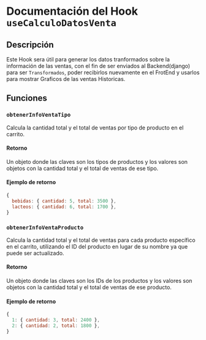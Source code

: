 # Documentación del Hook `useCalculoDatosVenta`

## Descripción
Este Hook sera útil para generar los datos tranformados sobre la información de las ventas, con el fin de ser enviados al Backend(django) para ser `Transformados`, poder recibirlos nuevamente en el FrotEnd y usarlos para mostrar Graficos de las ventas Historicas.

## Funciones

### `obtenerInfoVentaTipo`
Calcula la cantidad total y el total de ventas por tipo de producto en el carrito.

#### Retorno
Un objeto donde las claves son los tipos de productos y los valores son objetos con la cantidad total y el total de ventas de ese tipo.

#### Ejemplo de retorno
```javascript
{
  bebidas: { cantidad: 5, total: 3500 },
  lacteos: { cantidad: 6, total: 1700 },
}
```
### `obtenerInfoVentaProducto`
Calcula la cantidad total y el total de ventas para cada producto específico en el carrito, utilizando el ID del producto en lugar de su nombre ya que puede ser actualizado.

#### Retorno
Un objeto donde las claves son los IDs de los productos y los valores son objetos con la cantidad total y el total de ventas de ese producto.

#### Ejemplo de retorno
```javascript
{
  1: { cantidad: 3, total: 2400 }, 
  2: { cantidad: 2, total: 1800 },
}
